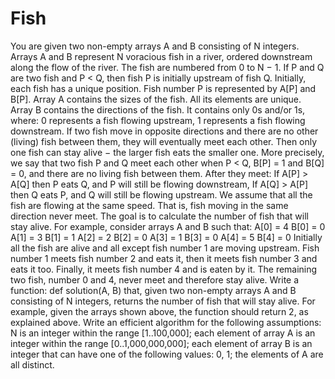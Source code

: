 # Fish
You are given two non-empty arrays A and B consisting of N integers. Arrays A and B represent N voracious fish in a river, ordered downstream along the flow of the river.
The fish are numbered from 0 to N − 1. If P and Q are two fish and P < Q, then fish P is initially upstream of fish Q. Initially, each fish has a unique position.
Fish number P is represented by A[P] and B[P]. Array A contains the sizes of the fish. All its elements are unique. Array B contains the directions of the fish. It contains only 0s and/or 1s, where:
0 represents a fish flowing upstream,
1 represents a fish flowing downstream.
If two fish move in opposite directions and there are no other (living) fish between them, they will eventually meet each other. Then only one fish can stay alive − the larger fish eats the smaller one. More precisely, we say that two fish P and Q meet each other when P < Q, B[P] = 1 and B[Q] = 0, and there are no living fish between them. After they meet:
If A[P] > A[Q] then P eats Q, and P will still be flowing downstream,
If A[Q] > A[P] then Q eats P, and Q will still be flowing upstream.
We assume that all the fish are flowing at the same speed. That is, fish moving in the same direction never meet. The goal is to calculate the number of fish that will stay alive.
For example, consider arrays A and B such that:
  A[0] = 4    B[0] = 0
  A[1] = 3    B[1] = 1
  A[2] = 2    B[2] = 0
  A[3] = 1    B[3] = 0
  A[4] = 5    B[4] = 0
Initially all the fish are alive and all except fish number 1 are moving upstream. Fish number 1 meets fish number 2 and eats it, then it meets fish number 3 and eats it too. Finally, it meets fish number 4 and is eaten by it. The remaining two fish, number 0 and 4, never meet and therefore stay alive.
Write a function:
def solution(A, B)
that, given two non-empty arrays A and B consisting of N integers, returns the number of fish that will stay alive.
For example, given the arrays shown above, the function should return 2, as explained above.
Write an efficient algorithm for the following assumptions:
N is an integer within the range [1..100,000];
each element of array A is an integer within the range [0..1,000,000,000];
each element of array B is an integer that can have one of the following values: 0, 1;
the elements of A are all distinct.
